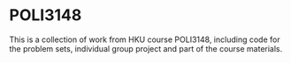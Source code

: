 # POLI3148
This is a collection of work from HKU course POLI3148, including code for the problem sets, individual group project and part of the course materials. 